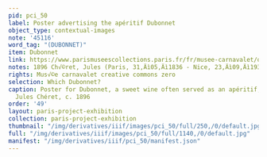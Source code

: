 ```yaml
---
pid: pci_50
label: Poster advertising the apéritif Dubonnet
object_type: contextual-images
note: '45116'
word_tag: "(DUBONNET)"
item: Dubonnet
link: https://www.parismuseescollections.paris.fr/fr/musee-carnavalet/oeuvres/quinquina-dubonnetaperitif-dans-tous-les-cafes#infos-principales
notes: 1896 Ch√©ret, Jules (Paris, 31‚Äì05‚Äì1836 - Nice, 23‚Äì09‚Äì1932), dessinateur
rights: Mus√©e carnavalet creative commons zero
selection: Which Dubonnet?
caption: Poster for Dubonnet, a sweet wine often served as an apéritif, designed by
  Jules Chéret, c. 1896
order: '49'
layout: paris-project-exhibition
collection: paris-project-exhibition
thumbnail: "/img/derivatives/iiif/images/pci_50/full/250,/0/default.jpg"
full: "/img/derivatives/iiif/images/pci_50/full/1140,/0/default.jpg"
manifest: "/img/derivatives/iiif/pci_50/manifest.json"
---
```

